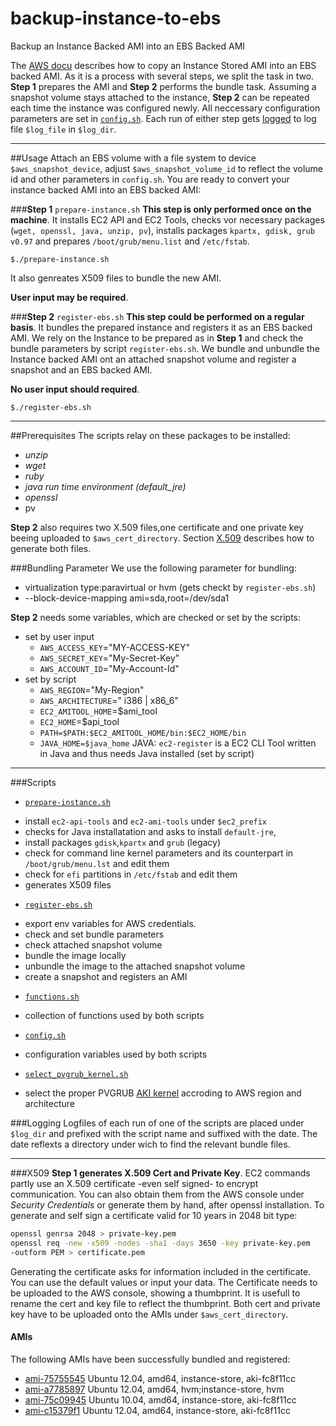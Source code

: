 # backup-instance-to-ebs
Backup an Instance Backed AMI into an EBS Backed AMI

The [AWS
docu](http://docs.aws.amazon.com/AWSEC2/latest/UserGuide/creating-an-ami-instance-store.html#Using_ConvertingS3toEBS)
describes how to copy an Instance Stored AMI into an EBS backed AMI.
As it is a process with several steps, we split the task in two. **Step 1**
prepares the AMI and **Step 2** performs the bundle task. Assuming a 
snapshot volume stays attached to the instance, **Step 2** can be repeated
each time the instance was configured newly. All neccessary
configuration parameters are set in [`config.sh`](config.sh).
Each run of either step gets [logged](#logging) to log file `$log_file` in `$log_dir`.

______

##Usage
Attach an EBS volume with a file system to device `$aws_snapshot_device`,
adjust `$aws_snapshot_volume_id` to reflect the volume id and other parameters
in `config.sh`. You are ready to convert your instance backed AMI into
an EBS backed AMI:


###**Step 1** `prepare-instance.sh`
**This step is only performed once on the machine**. 
It installs EC2 API and EC2 Tools, checks vor
necessary packages (`wget, openssl, java, unzip, pv`), installs packages
`kpartx, gdisk, grub v0.97` and prepares `/boot/grub/menu.list` and
`/etc/fstab`.
```
$./prepare-instance.sh
```
It also genreates X509 files to bundle the new AMI.

**User input may be required**.

###**Step 2** `register-ebs.sh`
**This step could be performed on a regular basis**. 
It bundles the prepared instance and registers it as an EBS backed AMI.
We rely on the Instance to be prepared as in **Step 1** and check the bundle
parameters by script `register-ebs.sh`. We bundle and unbundle the Instance backed AMI ont 
an attached snapshot volume and register a snapshot and an EBS backed AMI. 

**No user input should required**.

```
$./register-ebs.sh
```
--------

##Prerequisites
The scripts relay on these packages to be installed:
* _unzip_
* _wget_
* _ruby_
* _java run time environment (default_jre)_ 
* _openssl_ 
* pv

**Step 2** also requires two X.509 files,one certificate
and one private key beeing uploaded to `$aws_cert_directory`.
Section [X.509](#x509) describes how to generate both files.

###Bundling Parameter
We use the following parameter for bundling:
 * virtualization type:paravirtual or hvm (gets checkt by
   `register-ebs.sh`)
 *  --block-device-mapping ami=sda,root=/dev/sda1 

**Step 2** needs some variables, which are
checked or set by the scripts:
* set by user input
  + `AWS_ACCESS_KEY`="MY-ACCESS-KEY"
  + `AWS_SECRET_KEY`="My-Secret-Key"
  + `AWS_ACCOUNT_ID`="My-Account-Id"
* set by script
  + `AWS_REGION`="My-Region"
  + `AWS_ARCHITECTURE`=" i386 | x86_6"
  + `EC2_AMITOOL_HOME`=$ami_tool
  + `EC2_HOME`=$api_tool
  + `PATH=$PATH:$EC2_AMITOOL_HOME/bin:$EC2_HOME/bin`
  + `JAVA_HOME=$java_home`
 JAVA: `ec2-register` is a EC2 CLI Tool written in Java and thus needs
  Java installed (set by script)

-------------
###Scripts
 + [`prepare-instance.sh`](prepare-instance.sh)
  - install `ec2-api-tools` and `ec2-ami-tools` under `$ec2_prefix`
  - checks for Java installatation and asks to install `default-jre`,
  - install packages `gdisk`,`kpartx` and `grub` (legacy)
  - check for command line kernel parameters and its counterpart in
   `/boot/grub/menu.lst` and edit them
  - check for `efi` partitions in `/etc/fstab` and edit them
  - generates X509 files 
 + [`register-ebs.sh`](register-ebs.sh)
  - export env variables for AWS credentials.
  - check and set bundle parameters
  - check attached snapshot volume
  - bundle the image locally
  - unbundle the image to the attached snapshot volume
  - create a snapshot and registers an AMI
 + [`functions.sh`](functions.sh)
  - collection of functions used by both scripts
 + [`config.sh`](config.sh)
  - configuration variables used by both scripts
 + [`select_pvgrub_kernel.sh`](select_pvgrub_kernel.sh)
  - select the proper PVGRUB [AKI kernel](http://docs.aws.amazon.com/AWSEC2/latest/UserGuide/UserProvidedKernels.html#configuringGRUB) accroding to AWS region and architecture

###Logging
Logfiles of each run of one of the scripts are placed under `$log_dir`
and prefixed with the script name and suffixed with the date.
The date reflexts a directory under wich to find the relevant
bundle files.

--------
###X509
**Step 1 generates X.509 Cert and Private Key**.
EC2 commands partly use an X.509 certificate -even self signed- to
encrypt communication. You can also obtain them from the AWS
console under _Security Credentials_ or generate them by hand, after
openssl installation. To generate and self sign a certificate valid for
10 years in 2048 bit type:
```bash
openssl genrsa 2048 > private-key.pem
openssl req -new -x509 -nodes -sha1 -days 3650 -key private-key.pem
-outform PEM > certificate.pem
```
Generating the certificate asks for information included in
the certificate. You can use the default values or input your data.
The Certificate needs to be uploaded to the AWS console, showing a
thumbprint. It is usefull to rename the cert and key file to reflect the
thumbprint. Both cert and private key have to be uploaded onto the AMIs
under `$aws_cert_directory`.

#### AMIs
The following AMIs have been successfully bundled and registered:
- [ami-75755545](http://thecloudmarket.com/image/ami-75755545--ubuntu-images-ubuntu-precise-12-04-amd64-server-20150227) Ubuntu 12.04, amd64, instance-store, aki-fc8f11cc
- [ami-a7785897](http://thecloudmarket.com/image/ami-a7785897--ubuntu-images-hvm-instance-ubuntu-precise-12-04-amd64-server-20150227) Ubuntu 12.04, amd64, hvm;instance-store, hvm
- [ami-75c09945](http://thecloudmarket.com/image/ami-75c09945--ubuntu-images-ubuntu-lucid-10-04-amd64-server-20150127) Ubuntu 10.04, amd64, instance-store, aki-fc8f11cc
- [ami-c15379f1](http://thecloudmarket.com/image/ami-c15379f1--ubuntu-images-ubuntu-precise-12-04-amd64-server-20150413) Ubuntu 12.04, amd64, instance-store, aki-fc8f11cc


